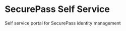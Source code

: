 SecurePass Self Service
=========================

Self service portal for SecurePass identity management
